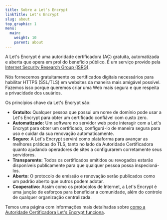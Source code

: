 ```yaml
---
title: Sobre a Let's Encrypt
linkTitle: Let's Encrypt
slug: about
top_graphic: 1
menu:
  main:
    weight: 10
    parent: about
---
```


A Let's Encrypt é uma autoridade certificadora (AC) gratuita, automatizada e aberta que opera em prol do benefício público. É um serviço provido pela [Internet Security Research Group (ISRG)](https://www.abetterinternet.org/).

Nós fornecemos gratuitamente os certificados digitais necessários para habilitar HTTPS (SSL/TLS) em websites da maneira mais amigável possível. Fazemos isso porque queremos criar uma Web mais segura e que respeita a privacidade dos usuários.

Os princípios chave da Let's Encrypt são:

* **Gratuito:** Qualquer pessoa que possui um nome de domínio pode usar a Let's Encrypt para obter um certificado confiável com custo zero.
* **Automatizado:** Um software no servidor web pode interagir com a Let's Encrypt para obter um certificado, configurá-lo de maneira segura para uso e cuidar da sua renovação automaticamente.
* **Seguro:** A Let's Encrypt servirá como plataforma para avançar as melhores práticas do TLS, tanto no lado da Autoridade Certificadora quanto ajudando operadores de sites a configurarem corretamente seus servidores.
* **Transparente:** Todos os certificados emitidos ou revogados estarão disponíveis publicamente para que qualquer pessoa possa inspecioná-los.
* **Aberto:** O protocolo de emissão e renovação serão publicados como um padrão aberto que outros podem adotar.
* **Cooperativo:** Assim como os protocolos de Internet, a Let's Encrypt é uma junção de esforços para beneficiar a comunidade, além do controle de qualquer organização centralizada.

Temos uma página com informações mais detalhadas sobre [como a Autoridade Certificadora Let's Encrypt funciona](/pt-br/how-it-works/).